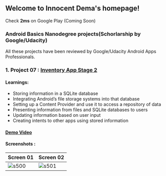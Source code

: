 ## Welcome to Innocent Dema's homepage!
Check **2ms** on Google Play (Coming Soon)
### Android Basics Nanodegree projects(Schorlarship by Google/Udacity)
All these projects have been reviewed by Google/Udacity Android Apps Professionals.
### 1. Project 07 : [Inventory App Stage 2](https://github.com/angwandi/Books) 
#### Learnings: 
* Storing information in a SQLite database
* Integrating Android’s file storage systems into that database
* Setting up a Content Provider and use it to access a repository of data
* Presenting information from files and SQLite databases to users
* Updating information based on user input
* Creating intents to other apps using stored information
#### [Demo Video](https://www.youtube.com/watch?v=JlT3Z2kI5RE&t=4s)

#### Screenshots :

Screen 01 | Screen 02
--------- | ---------
![s500](https://user-images.githubusercontent.com/31923567/42063214-8ea4cd9e-7b28-11e8-8876-a65289d06e15.png) |![s501](https://user-images.githubusercontent.com/31923567/42063217-90a26bb0-7b28-11e8-95bf-982d2f84d809.png)





